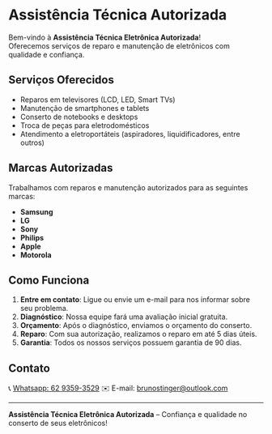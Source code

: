 # Assistência Técnica Autorizada

Bem-vindo à **Assistência Técnica Eletrônica Autorizada**!  
Oferecemos serviços de reparo e manutenção de eletrônicos com qualidade e confiança.

## Serviços Oferecidos

- Reparos em televisores (LCD, LED, Smart TVs)
- Manutenção de smartphones e tablets
- Conserto de notebooks e desktops
- Troca de peças para eletrodomésticos
- Atendimento a eletroportáteis (aspiradores, liquidificadores, entre outros)

## Marcas Autorizadas

Trabalhamos com reparos e manutenção autorizados para as seguintes marcas:

- **Samsung**
- **LG**
- **Sony**
- **Philips**
- **Apple**
- **Motorola**

## Como Funciona

1. **Entre em contato**: Ligue ou envie um e-mail para nos informar sobre seu problema.
2. **Diagnóstico**: Nossa equipe fará uma avaliação inicial gratuita.
3. **Orçamento**: Após o diagnóstico, enviamos o orçamento do conserto.
4. **Reparo**: Com sua autorização, realizamos o reparo em até 5 dias úteis.
5. **Garantia**: Todos os nossos serviços possuem garantia de 90 dias.

## Contato

📞 [Whatsapp: 62 9359-3529](https://api.whatsapp.com/send?phone=5562993593529&text=)
✉️ E-mail: brunostinger@outlook.com

---

**Assistência Técnica Eletrônica Autorizada** – Confiança e qualidade no conserto de seus eletrônicos!

